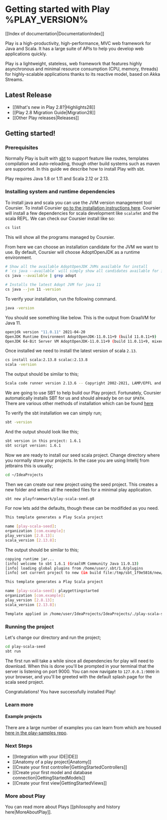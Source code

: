 # Getting started with Play %PLAY_VERSION%

[[Index of documentation|DocumentationIndex]]

Play is a high-productivity, high-performance, MVC web framework for Java and Scala. It has a large suite of APIs to 
help you develop web applications quickly.

Play is a lightweight, stateless, web framework that features highly asynchronous and minimal resource
consumption (CPU, memory, threads) for highly-scalable applications thanks to its reactive model, based on Akka Streams.

## Latest Release

- [[What's new in Play 2.8?|Highlights28]]
- [[Play 2.8 Migration Guide|Migration28]]
- [[Other Play releases|Releases]]

## Getting started!
### Prerequisites

Normally Play is built with [sbt](https://www.scala-sbt.org/) to support feature like routes, templates compilation and
auto-reloading, though other build systems such as maven are supported. In this guide we describe how to install Play
with sbt.

Play requires Java 1.8 or 1.11 and Scala 2.12 or 2.13.

### Installing system and runtime dependencies

To install java and scala you can use the JVM version management tool Coursier. To install Coursier [go to the 
installation instructions here](https://get-coursier.io/docs/cli-installation). Coursier will install a few 
dependencies for scala development like `scalafmt` and the scala REPL. We can check our Coursier install like so:

```bash
cs list
```

This will show all the programs managed by Coursier.

From here we can choose an installation candidate for the JVM we want to use. By default, Coursier will choose 
AdoptOpenJDK as a runtime environment.

```bash
# Show all the available AdoptOpenJDK JVMs available for install
# `cs java --available` will simply show all candidates available for install.
cs java --available | grep adopt

# Installs the latest Adopt JVM for java 11
cs java --jvm 11 -version
```

To verify your installation, run the following command.

```bash
java -version
```

You should see something like below. This is the output from GraalVM for Java 11.

```bash
openjdk version "11.0.11" 2021-04-20
OpenJDK Runtime Environment AdoptOpenJDK-11.0.11+9 (build 11.0.11+9)
OpenJDK 64-Bit Server VM AdoptOpenJDK-11.0.11+9 (build 11.0.11+9, mixed mode)
```

Once installed we need to install the latest version of scala `2.13`.

```bash 
cs install scala:2.13.8 scalac:2.13.8
scala -version 
```

The output should be similar to this;

```bash
Scala code runner version 2.13.6 -- Copyright 2002-2021, LAMP/EPFL and Lightbend, Inc.
```

We are going to use SBT to help build our Play project. Fortunately, Coursier automatically installs SBT for us and 
should already be on our `$PATH`.  
There are various other methods of installation which can be found [here](https://www.scala-sbt.org/download.html)

To verify the sbt installation we can simply run;

```bash
sbt -version
```

And the output should look like this;

```bash
sbt version in this project: 1.6.1
sbt script version: 1.6.1
```

Now we are ready to install our seed scala project. Change directory where you normally store your projects. In the 
case you are using Intellij from jetbrains this is usually;

```bash 
cd ~/IdeaProjects
```

Then we can create our new project using the seed project. This creates a new folder and writes all the needed files 
for a minimal play application.

```bash
sbt new playframework/play-scala-seed.g8
```

For now lets add the defaults, though these can be modifided as you need.

```bash
This template generates a Play Scala project 

name [play-scala-seed]: 
organization [com.example]: 
play_version [2.8.13]: 
scala_version [2.13.8]: 
```

The output should be similar to this;

```bash
copying runtime jar...
[info] welcome to sbt 1.6.1 (GraalVM Community Java 11.0.13)
[info] loading global plugins from /home/user/.sbt/1.0/plugins
[info] set current project to new (in build file:/tmp/sbt_1f9e5816/new/)

This template generates a Play Scala project 

name [play-scala-seed]: playgettingstarted 
organization [com.example]: 
play_version [2.8.13]: 
scala_version [2.13.8]: 

Template applied in /home/user/IdeaProjects/IdeaProjects/./play-scala-seed
```

### Running the project

Let's change our directory and run the project;

```bash
cd play-scala-seed
sbt run
```

The first run will take a while since all dependencies for play will need to download. When this is done you'll be 
prompted in your terminal that the server is listening on port 9000. You can now navigate to `127.0.0.1:9000` in 
your browser, and you'll be greeted with the default splash page for the scala seed project.

Congratulations! You have successfully installed Play!

### Learn more

#### Example projects

There are a large number of examples you can learn from which are housed [here in the play-samples 
repo](https://github.com/playframework/play-samples).

### Next Steps

- [[Integration with your IDE|IDE]]
- [[Anatomy of a play project|Anatomy]]
- [[Create your first controller|GettingStartedControllers]]
- [[Create your first model and database connection|GettingStartedModels]]
- [[Create your first view|GettingStartedViews]]

### More about Play 

You can read more about Plays [[philosophy and history here|MoreAboutPlay]]. 
